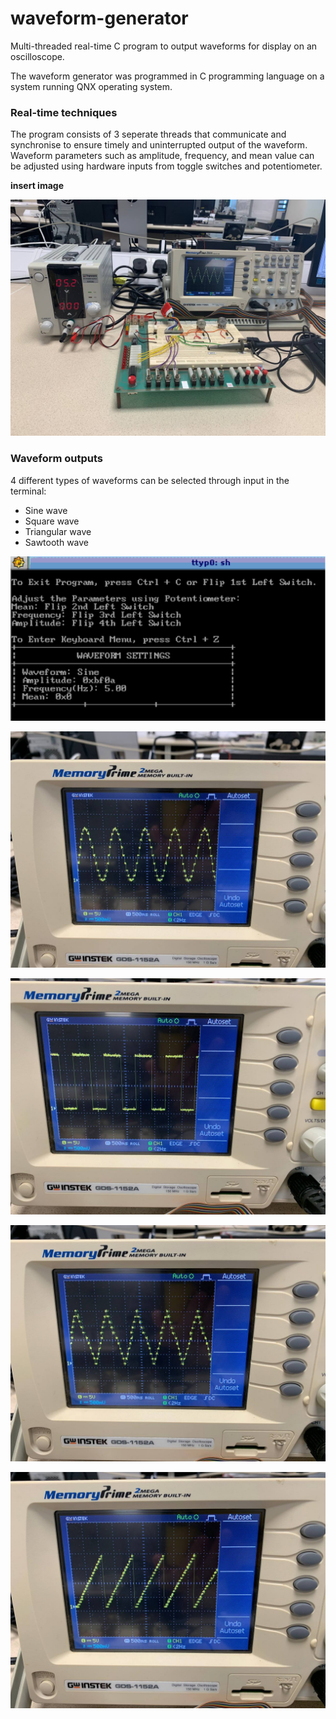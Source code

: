 # waveform-generator
Multi-threaded real-time C program to output waveforms for display on an oscilloscope.

The waveform generator was programmed in C programming language on a system running QNX operating system.

### Real-time techniques
The program consists of 3 seperate threads that communicate and synchronise to ensure timely and uninterrupted output of the waveform. Waveform parameters such as amplitude, frequency, and mean value can be adjusted using hardware inputs from toggle switches and potentiometer.

**insert image**

<p>
  <img src="images/hardware.jpg">
  <br/>
</p>

### Waveform outputs
4 different types of waveforms can be selected through input in the terminal:
- Sine wave
- Square wave
- Triangular wave
- Sawtooth wave

<p>
  <img src="images/terminal.PNG">
  <br/>
</p>
<p>
  <img src="images/sine.jpg">
  <br/>
</p>
<p>
  <img src="images/square.jpg">
  <br/>
</p>
<p>
  <img src="images/triangle.jpg">
  <br/>
</p>
<p>
  <img src="images/sawtooth.jpg">
  <br/>
</p>
